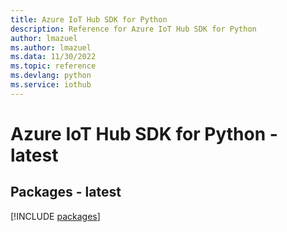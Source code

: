 ```yaml
---
title: Azure IoT Hub SDK for Python
description: Reference for Azure IoT Hub SDK for Python
author: lmazuel
ms.author: lmazuel
ms.data: 11/30/2022
ms.topic: reference
ms.devlang: python
ms.service: iothub
---
```

# Azure IoT Hub SDK for Python - latest
## Packages - latest
[!INCLUDE [packages](iot-hub-index.md)]